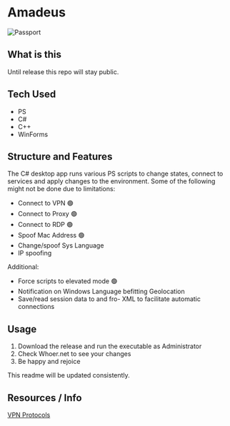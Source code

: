 # Amadeus

![Passport](https://imgur.com/Wrgy0jA.jpg)

## What is this

Until release this repo will stay public.

## Tech Used
- PS
- C#
- C++
- WinForms

## Structure and Features

The C# desktop app runs various PS scripts to change states, connect to services and apply changes to the environment.
Some of the following might not be done due to limitations:<br>
- Connect to VPN 🟢
- Connect to Proxy 🟢
- Connect to RDP 🟢
- Spoof Mac Address 🟢
- Change/spoof Sys Language 
- IP spoofing

Additional:<br>
- Force scripts to elevated mode 🟢
- Notification on Windows Language befitting Geolocation
- Save/read session data to and fro- XML to facilitate automatic connections

## Usage

1. Download the release and run the executable as Administrator
2. Check Whoer.net to see your changes
3. Be happy and rejoice

This readme will be updated consistently.

## Resources / Info

[VPN Protocols](https://proprivacy.com/vpn/guides/vpn-encryption-the-complete-guide#vpn-encryption-protocols)
